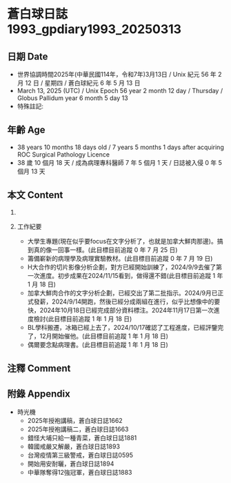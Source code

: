 [_metadata_:encoding]: - "utf-8"
[_metadata_:language]: - "zh-Hant-TW"
[_metadata_:fileformat]: - "markdown"
[_metadata_:MIME_type]: - "text/plain"
[_metadata_:markdown_version]: - "commonmark version 0.30"
[_metadata_:markdown_spec]: - "https://spec.commonmark.org/0.30/"

# 蒼白球日誌1993_gpdiary1993_20250313 #

## 日期 Date ##

* 世界協調時間2025年(中華民國114年，令和7年)3月13日 / Unix 紀元 56 年 2 月 12 日 / 星期四 / 蒼白球紀元 6 年 5 月 13 日
* March 13, 2025 (UTC) / Unix Epoch 56 year 2 month 12 day / Thursday / Globus Pallidum year 6 month 5 day 13
* 特殊註記:

## 年齡 Age ##

* 38 years 10 months 18 days old / 7 years 5 months 1 days after acquiring ROC Surgical Pathology Licence
* 38 歲 10 個月 18 天 / 成為病理專科醫師 7 年 5 個月 1 天 / 日誌被入侵 0 年 5 個月 13 天

## 本文 Content ##

1. 

2. 工作紀要

    - 大學生專題(現在似乎要focus在文字分析了，也就是加拿大鮮肉那邊)。搞到真的像一回事一樣。(此目標目前追蹤 0 年 7 月 25 日)
    - 籌備嶄新的病理學及病理實驗教材。(此目標目前追蹤 0 年 7 月 19 日)
    - H大合作的切片影像分析企劃，對方已經開始訓練了，2024/9/9去催了第一次進度。初步成果在2024/11/15看到，做得還不錯(此目標目前追蹤 1 年 1 月 18 日)
    - 加拿大鮮肉合作的文字分析企劃，已經交出了第二批指示。2024/9月已正式發薪，2024/9/14開跑，然後已經分成兩組在進行，似乎比想像中的要快，2024年10月18日已經完成部分資料標注。2024年11月17日第一次進度檢討(此目標目前追蹤 1 年 1 月 18 日)
    - BL學科搬遷，冰箱已經上去了，2024/10/17確認了工程進度，已經評鑒完了，12月開始催他。(此目標目前追蹤 1 年 1 月 18 日)
    - 偶爾要念點病理書。(此目標目前追蹤 1 年 1 月 18 日)

## 注釋 Comment ##


## 附錄 Appendix ##

* 時光機
    - 2025年授袍講稿，蒼白球日誌1662
    - 2025年授袍講稿二，蒼白球日誌1663
    - 錯怪大埔只給一種青菜，蒼白球日誌1881
    - 韓國戒嚴又解嚴，蒼白球日誌1893
    - 台灣疫情第三級警戒，蒼白球日誌0595
    - 開始用安耐曬，蒼白球日誌1894
    - 中華隊奪得12強冠軍，蒼白球日誌1883

